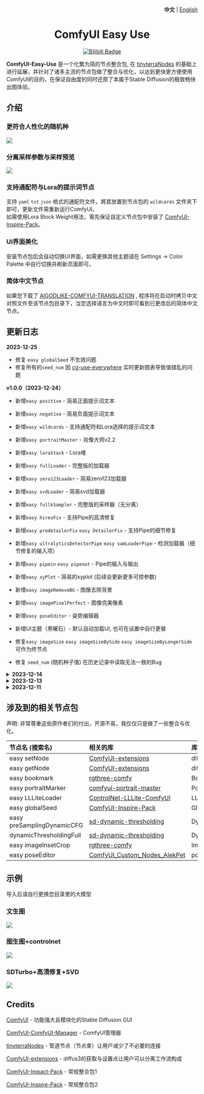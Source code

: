 <p align="right">
   <strong>中文</strong> | <a href="./README.en.md">English</a>
</p>

<div align="center">

# ComfyUI Easy Use

[![Bilibili Badge](https://img.shields.io/badge/基本介绍(较早版本)-00A1D6?style=for-the-badge&logo=bilibili&logoColor=white&link=https://www.bilibili.com/video/BV1vQ4y1G7z7)](https://www.bilibili.com/video/BV1vQ4y1G7z7/)
</div>

**ComfyUI-Easy-Use** 是一个化繁为简的节点整合包, 在 [tinyterraNodes](https://github.com/TinyTerra/ComfyUI_tinyterraNodes) 的基础上进行延展，并针对了诸多主流的节点包做了整合与优化，以达到更快更方便使用ComfyUI的目的，在保证自由度的同时还原了本属于Stable Diffusion的极致畅快出图体验。

## 介绍

### 更符合人性化的随机种
<img src="./docs/seed_generate_compare.jpg">

### 分离采样参数与采样预览

<img src="./docs/workflow_node_compare.png">

### 支持通配符与Lora的提示词节点

支持 `yaml` `txt` `json` 格式的通配符文件，將其放置到节点包的 `wildcards` 文件夹下即可，更新文件需重新运行ComfyUI。 <br>
如需使用Lora Block Weight用法，需先保证自定义节点包中安装了 [ComfyUI-Inspire-Pack](https://github.com/ltdrdata/ComfyUI-Inspire-Pack)。

### UI界面美化

安装节点包后会自动切换UI界面，如需更换其他主题请在 Settings -> Color Palette 中自行切换并刷新页面即可。

### 简体中文节点

如果您下载了 [AIGODLIKE-COMFYUI-TRANSLATION](https://github.com/AIGODLIKE/AIGODLIKE-ComfyUI-Translation)
, 程序将在启动时拷贝中文对照文件至该节点包目录下，当您选择语言为中文时即可看到已更改后的简体中文节点。

## 更新日志

**2023-12-25**

- 修复 `easy globalSeed` 不生效问题
- 修复所有的`seed_num` 因 [cg-use-everywhere](https://github.com/chrisgoringe/cg-use-everywhere) 实时更新图表导致值错乱的问题

**v1.0.0（2023-12-24）**

- 新增`easy positive` - 简易正面提示词文本
- 新增`easy negative`  - 简易负面提示词文本
- 新增`easy wildcards` - 支持通配符和Lora选择的提示词文本
- 新增`easy portraitMaster` - 肖像大师v2.2
- 新增`easy loraStack` - Lora堆
- 新增`easy fullLoader` - 完整版的加载器
- 新增`easy zero123Loader` - 简易zero123加载器
- 新增`easy svdLoader` - 简易svd加载器
- 新增`easy fullkSampler` - 完整版的采样器（无分离）
- 新增`easy hiresFix` - 支持Pipe的高清修复
- 新增`easy predetailerFix` `easy DetailerFix` - 支持Pipe的细节修复
- 新增`easy ultralyticsDetectorPipe` `easy samLoaderPipe` - 检测加载器（细节修复的输入项）
- 新增`easy pipein` `easy pipeout` - Pipe的输入与输出
- 新增`easy xyPlot` - 简易的xyplot (后续会更新更多可控参数)
- 新增`easy imageRemoveBG` - 图像去除背景
- 新增`easy imagePixelPerfect` - 图像完美像素
- 新增`easy poseEditor` - 姿势编辑器
- 新增UI主题（黑曜石）- 默认自动加载UI, 也可在设置中自行更替 


- 修复`easy imageSize` `easy imageSizeBySide` `easy imageSizeByLongerSide` 可作为终节点
- 修复 `seed_num` (随机种子值) 在历史记录中读取无法一致的Bug

<details>
<summary><b>2023-12-14</b></summary>

- `easy a1111Loader` 和 `easy comfyLoader` 新增 `batch_size` 传入参数
- 新增 `easy controlnetLoaderADV` 节点
- `easy controlnetLoaderADV` 和 `easy controlnetLoader` 新增 `control_net` 可选传入参数
- `easy preSampling` 和 `easy preSamplingAdvanced` 新增 `image_to_latent` 可选传入参数
- 新增 `easy imageSizeBySide` 节点，可选输出为长边或短边
</details>

<details>
<summary><b>2023-12-13</b></summary>

-  新增 `easy LLLiteLoader` 节点，如果您预先安装过 kohya-ss/ControlNet-LLLite-ComfyUI 包，请将 models 里的模型文件移动至 ComfyUI\models\controlnet\ (即comfy默认的controlnet路径里，请勿修改模型的文件名，不然会读取不到)。
-  修改 `easy controlnetLoader` 到 loader 分类底下。
-  新增 `easy imageSize` 和 `easy imageSizeByLongerSize` 输出的尺寸显示。
</details>

<details>
<summary><b>2023-12-11</b></summary>

-  新增 `easy showSpentTime` 节点用于展示图片推理花费时间与VAE解码花费时间。
</details>

## 涉及到的相关节点包

声明: 非常尊重这些原作者们的付出，开源不易，我仅仅只是做了一些整合与优化。

| 节点名 (搜索名)                  | 相关的库                                                                        | 库相关的节点                  |
|:---------------------------|:----------------------------------------------------------------------------|:------------------------|
| easy setNode               | [ComfyUI-extensions](https://github.com/diffus3/ComfyUI-extensions) | diffus3.SetNode         |
| easy getNode               | [ComfyUI-extensions](https://github.com/diffus3/ComfyUI-extensions) | diffus3.GetNode         |
| easy bookmark              | [rgthree-comfy](https://github.com/rgthree/rgthree-comfy) | Bookmark 🔖             |
| easy portraitMarker        | [comfyui-portrait-master](https://github.com/florestefano1975/comfyui-portrait-master) | Portrait Master         |
| easy LLLiteLoader          | [ControlNet-LLLite-ComfyUI](https://github.com/kohya-ss/ControlNet-LLLite-ComfyUI) | LLLiteLoader            |
| easy globalSeed            | [ComfyUI-Inspire-Pack](https://github.com/ltdrdata/ComfyUI-Inspire-Pack) | Global Seed (Inspire)   | 
| easy preSamplingDynamicCFG | [sd-dynamic-thresholding](https://github.com/mcmonkeyprojects/sd-dynamic-thresholding) | DynamicThresholdingFull | 
| dynamicThresholdingFull    | [sd-dynamic-thresholding](https://github.com/mcmonkeyprojects/sd-dynamic-thresholding) | DynamicThresholdingFull | 
| easy imageInsetCrop        | [rgthree-comfy](https://github.com/rgthree/rgthree-comfy) | ImageInsetCrop          | 
| easy poseEditor            | [ComfyUI_Custom_Nodes_AlekPet](https://github.com/AlekPet/ComfyUI_Custom_Nodes_AlekPet) | poseNode                | 

## 示例

导入后请自行更换您目录里的大模型

### 文生图

<img src="./workflow/text_to_image.png">

### 图生图+controlnet

<img src="./workflow/image_to_image_controlnet.png">

### SDTurbo+高清修复+SVD

<img src="./workflow/sdturbo_hiresfix_svd.png">

## Credits

[ComfyUI](https://github.com/comfyanonymous/ComfyUI) - 功能强大且模块化的Stable Diffusion GUI

[ComfyUI-ComfyUI-Manager](https://github.com/ltdrdata/ComfyUI-Manager) - ComfyUI管理器

[tinyterraNodes](https://github.com/TinyTerra/ComfyUI_tinyterraNodes) - 管道节点（节点束）让用户减少了不必要的连接

[ComfyUI-extensions](https://github.com/diffus3/ComfyUI-extensions) - diffus3的获取与设置点让用户可以分离工作流构成 


[ComfyUI-Impact-Pack](https://github.com/ltdrdata/ComfyUI-Impact-Pack) - 常规整合包1

[ComfyUI-Inspire-Pack](https://github.com/ltdrdata/ComfyUI-Inspire-Pack) - 常规整合包2
